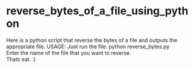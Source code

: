 # reverse_bytes_of_a_file_using_python
Here is a python script that reverse the bytes of a file and outputs the appropriate file.
USAGE:
  Just run the file: python reverse_bytes.py <br />
  Enter the name of the file that you want to reverse.<br />
  Thats eat. :)<br />
